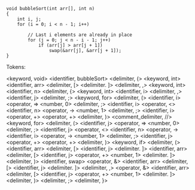```
void bubbleSort(int arr[], int n)
{
    int i, j;
    for (i = 0; i < n - 1; i++)
  
        // Last i elements are already in place
        for (j = 0; j < n - i - 1; j++)
            if (arr[j] > arr[j + 1])
                swap(&arr[j], &arr[j + 1]);
}
```


Tokens:

<keyword, void>
<identifier, bubbleSort>
<delimiter, (>
<keyword, int>
<identifier, arr>
<delimiter, [>
<delimiter. ]>
<delimiter, ,>
<keyword, int>
<identifier, n>
<delimiter, {>
<keyword, int>
<identifier, i>
<delimiter, ,>
<identifier, j>
<delimiter, ;>
<keyword, for>
<delimiter, (>
<identifier, i>
<operator, =>
<number, 0>
<delimiter, ;>
<identifier, i>
<operator, <>
<identifier, n>
<operator, ->
<number, 1>
<delimiter, ;>
<identifier, i>
<operator, +>
<operator, +>
<delimiter, )>
<comment_delimiter, //>
<keyword, for>
<delimiter, (>
<identifier, j>
<operator, =>
<number, 0>
<delimiter, ;>
<identifier, j>
<operator, <>
<identifier, n>
<operator, ->
<identifier, i>
<operator, ->
<number, 1>
<delimiter, ;>
<identifier, j>
<operator, +>
<operator, +>
<delimiter, )>
<keyword, if>
<delimiter, (>
<identifier, arr>
<delimiter, [>
<identifier, j>
<delimiter. ]>
<identifier, arr>
<delimiter, [>
<identifier, j>
<operator, +>
<number, 1>
<delimiter. ]>
<delimiter, )>
<identifier, swap>
<operator, &>
<identifier, arr>
<delimiter, [>
<identifier, j>
<delimiter. ]>
<delimiter, ,>
<operator, &>
<identifier, arr>
<delimiter, [>
<identifier, j>
<operator, +>
<number, 1>
<delimiter. ]>
<delimiter, )>
<delimiter, ;>
<delimiter, }>

